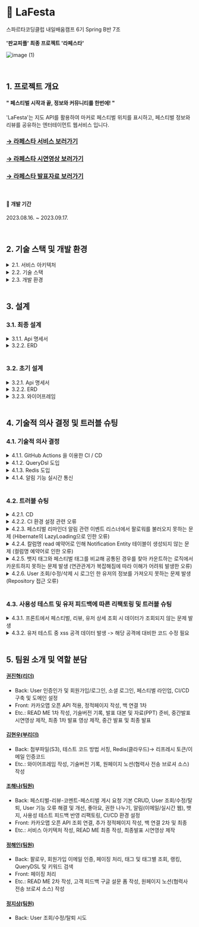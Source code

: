 # 🎉 LaFesta

스파르타코딩클럽 내일배움캠프 6기 Spring B반 7조 
<br>
<br>
**'판교피플' 최종 프로젝트 '라페스타'**

![image (1)](https://github.com/LaFesta7/LikeFesta/assets/131599243/d1e9c0a0-24d3-42c2-b79b-4c68fad5c2d5)

<br>

## 1. 프로젝트 개요

#### " 페스티벌 시작과 끝, 정보와 커뮤니티를 한번에! "
'LaFesta'는 지도 API를 활용하여 마커로 페스티벌 위치를 표시하고,
페스티벌 정보와 리뷰를 공유하는
엔터테이먼트 웹서비스 입니다.
<br>

### [→ 라페스타 서비스 보러가기](http://lafesta.site/)
### [→ 라페스타 시연영상 보러가기](https://www.youtube.com/watch?v=Yo1aidZtxkg)
### [→ 라페스타 발표자료 보러가기](https://www.canva.com/design/DAFuYWiRXCQ/237flMN085Tv00Urxvs_MA/view?utm_content=DAFuYWiRXCQ&utm_campaign=designshare&utm_medium=link&utm_source=viewer)

<br>

#### 🚩 개발 기간
2023.08.16. ~ 2023.09.17.

<br>

## 2. 기술 스택 및 개발 환경

<details>
    
<summary>2.1. 서비스 아키텍처</summary>

<br>

![라페스타 서비스 아키텍처 최종 목표 수정 230913 drawio144](https://github.com/LaFesta7/LikeFesta/assets/131599243/f53cf90a-d4ab-4fbf-9e8b-e9e551ab790b)

</details>

<details>
    
<summary>2.2. 기술 스택</summary>

<br>

- Back-end : <img src="https://img.shields.io/badge/java-007396?style=for-the-badge&logo=OpenJDK&logoColor=white"><img src="https://img.shields.io/badge/spring boot-6DB33F?style=for-the-badge&logo=springboot&logoColor=white"><img src="https://img.shields.io/badge/spring security-6DB33F?style=for-the-badge&logo=springsecurity&logoColor=white"><img src="https://img.shields.io/badge/spring data jpa-6DB33F?style=for-the-badge&logo=spring&logoColor=white"><img src="https://img.shields.io/badge/kakao login api (oauth2.0)-FFCD00?style=for-the-badge&logo=kakao&logoColor=white">
- Front-end : <img src="https://img.shields.io/badge/jquery-0769AD?style=for-the-badge&logo=jquery&logoColor=white"><img src="https://img.shields.io/badge/html5-E34F26?style=for-the-badge&logo=html5&logoColor=white"><img src="https://img.shields.io/badge/css3-1572B6?style=for-the-badge&logo=css3&logoColor=white"><img src="https://img.shields.io/badge/javascript-F7DF1E?style=for-the-badge&logo=javascript&logoColor=white"><img src="https://img.shields.io/badge/kakao map api-FFCD00?style=for-the-badge&logo=kakao&logoColor=white">
- Database : <img src="https://img.shields.io/badge/mysql-4479A1?style=for-the-badge&logo=mysql&logoColor=white"><img src="https://img.shields.io/badge/redis-DC382D?style=for-the-badge&logo=redis&logoColor=white">
- IDE : <img src="https://img.shields.io/badge/IntelliJ IDEA Ultimate-000000?style=for-the-badge&logo=IntelliJ IDEA&logoColor=white"><img src="https://img.shields.io/badge/gradle-02303A?style=for-the-badge&logo=gradle&logoColor=white">
- SCM : <img src="https://img.shields.io/badge/git-F05032?style=for-the-badge&logo=git&logoColor=white"><img src="https://img.shields.io/badge/github-181717?style=for-the-badge&logo=github&logoColor=white">
- TEST : <img src="https://img.shields.io/badge/swagger-85EA2D?style=for-the-badge&logo=swagger&logoColor=white"><img src="https://img.shields.io/badge/postman-FF6C37?style=for-the-badge&logo=postman&logoColor=white">
- CI/CD : <img src="https://img.shields.io/badge/github actions-2088FF?style=for-the-badge&logo=githubactions&logoColor=white"><img src="https://img.shields.io/badge/aws s3-569A31?style=for-the-badge&logo=amazons3&logoColor=white"><img src="https://img.shields.io/badge/aws ec2-FF9900?style=for-the-badge&logo=amazonec2&logoColor=white"><img src="https://img.shields.io/badge/aws codedeploy-232F3E?style=for-the-badge&logo=amazonaws&logoColor=white"><img src="https://img.shields.io/badge/aws rds-527FFF?style=for-the-badge&logo=amazonrds&logoColor=white">
- Communication : <img src="https://img.shields.io/badge/Slack-4A154B?style=for-the-badge&logo=Slack&logoColor=white"><img src="https://img.shields.io/badge/kakaotalk-FFCD00?style=for-the-badge&logo=kakaotalk&logoColor=white"><img src="https://img.shields.io/badge/gather-2560E0?style=for-the-badge&logo=&logoColor=white">
- Design : <img src="https://img.shields.io/badge/figma-F24E1E?style=for-the-badge&logo=figma&logoColor=white"><img src="https://img.shields.io/badge/canva-00C4CC?style=for-the-badge&logo=canva&logoColor=white">
- ETC : <img src="https://img.shields.io/badge/notion-000000?style=for-the-badge&logo=notion&logoColor=white">

</details>

<details>
    
<summary>2.3. 개발 환경</summary>

<br>

- JDK 17
- Spring Boot 3.1.2
- Spring dependency-management 1.1.2
- JUnit 5.9.3
- Gradle 8.2.1
- JJWT 0.11.5
- Swagger UI 4.15.5
- Spring Security 6.1.2

</details>

<br>

## 3. 설계

### 3.1. 최종 설계
<details>
<summary>3.1.1. Api 명세서</summary>
<br>
    
[→ 자세히 보러가기](https://documenter.getpostman.com/view/27924273/2s9YC7TBWf)

<br>

<img width="1018" alt="스크린샷 2023-09-18 01 유저" src="https://github.com/LaFesta7/LikeFesta/assets/131599243/9422a755-5643-4bc6-97a4-539b949f4018">
<img width="1004" alt="스크린샷 2023-09-18 01-1 소셜로그인" src="https://github.com/LaFesta7/LikeFesta/assets/131599243/669365ce-70e8-4ca6-9fb2-9f510c9a96b8">
<img width="1008" alt="스크린샷 2023-09-18 01-2 관리자기능" src="https://github.com/LaFesta7/LikeFesta/assets/131599243/0ba45d6f-2e17-45d5-ba13-666d2d0a69b0">
<img width="1016" alt="스크린샷 2023-09-18 03 페스티벌" src="https://github.com/LaFesta7/LikeFesta/assets/131599243/04a57c1d-a956-4bcc-8d9e-63ee59d84937">
<img width="1006" alt="스크린샷 2023-09-18 03-1 리뷰" src="https://github.com/LaFesta7/LikeFesta/assets/131599243/1c93d56b-4c86-444f-9c2a-517e342280b0">
<img width="1026" alt="스크린샷 2023-09-18 03-2 댓글" src="https://github.com/LaFesta7/LikeFesta/assets/131599243/20fc75c2-21e9-4ee4-91e2-bca79c029ac9">
<img width="1026" alt="스크린샷 2023-09-18 03-3 페스티벌게시요청" src="https://github.com/LaFesta7/LikeFesta/assets/131599243/b64854d9-e7ba-425a-bdcb-c6ee4aaa9e98">
<img width="998" alt="스크린샷 2023-09-18 04 팔로우" src="https://github.com/LaFesta7/LikeFesta/assets/131599243/24c34998-9176-481a-ac40-80b61b77e2b7">
<img width="1007" alt="스크린샷 2023-09-18 04-1 태그" src="https://github.com/LaFesta7/LikeFesta/assets/131599243/8efaf7d3-38e0-40ce-8362-22615e5106b5">
<img width="994" alt="스크린샷 2023-09-18 04-2 뱃지" src="https://github.com/LaFesta7/LikeFesta/assets/131599243/206760ea-74a3-4229-a6cc-a5506dc55512">
<img width="1003" alt="스크린샷 2023-09-18 05 알림" src="https://github.com/LaFesta7/LikeFesta/assets/131599243/f001927f-0042-4039-8c97-d23952954b73">
<img width="1004" alt="스크린샷 2023-09-18 06-1 뷰" src="https://github.com/LaFesta7/LikeFesta/assets/131599243/710f36cc-064f-4865-be4b-cf449a9ebda6">
<img width="1001" alt="스크린샷 2023-09-18 06-2 뷰" src="https://github.com/LaFesta7/LikeFesta/assets/131599243/e9b962b4-ddfc-4d5b-aa81-ee9aaa0a806a">

</details>

<details>
<summary>3.2.2. ERD</summary>
    
![image](https://github.com/LaFesta7/LikeFesta/assets/131599243/fc0d34c7-e695-4c5d-8c9f-5bc65de4e414)

</details>

<br>

### 3.2. 초기 설계

<details>
<summary>3.2.1. Api 명세서</summary>

![a-2](https://github.com/LaFesta7/LikeFesta/assets/131860214/4a4bb893-aa86-47d6-95e2-6a4f5fdc355f)
![b-2](https://github.com/LaFesta7/LikeFesta/assets/131860214/20ae5c2b-695a-49c4-a9c2-1890303630bd)
![c](https://github.com/LaFesta7/LikeFesta/assets/132440453/d9bba998-0911-49a0-8f6c-1132bd9eeb86)
![d-2](https://github.com/LaFesta7/LikeFesta/assets/131860214/9f9e516f-c55b-4c88-8f2c-3a45b7ef811b)
![e-2](https://github.com/LaFesta7/LikeFesta/assets/131860214/1022aeae-7b85-46c2-a0a1-a2126617546e)
![f-2](https://github.com/LaFesta7/LikeFesta/assets/131860214/eaa7a39e-2b6c-4ab2-8ed9-a81b64dfd575)
![g-2](https://github.com/LaFesta7/LikeFesta/assets/131860214/fffea5ce-2d0c-453a-a5e9-6a21675b1bfc)
![h-2](https://github.com/LaFesta7/LikeFesta/assets/131860214/9fd797a5-645c-4116-b17a-d82ca36bac3e)

</details>

<details>
<summary>3.2.2. ERD</summary>
    
![초기 erd](https://github.com/LaFesta7/LikeFesta/assets/131599243/493be811-7dbe-4065-961a-3038b8fbb1f0)

</details>

<details>
<summary>3.2.3. 와이어프레임</summary>

![Group_1](https://github.com/LaFesta7/LikeFesta/assets/131860214/5522cba4-d879-4fdf-b41b-084fe7736bc1)
![Group_2](https://github.com/LaFesta7/LikeFesta/assets/131860214/b62477f5-4580-4fd0-93ad-899f8433483a)
![Group_3](https://github.com/LaFesta7/LikeFesta/assets/131860214/995e1e0e-e7b5-4d65-88fd-85f6c6db1d67)
![Group_4](https://github.com/LaFesta7/LikeFesta/assets/131860214/bc96e3f7-1aef-4eff-8a6d-4156d845727a)
![Group_5](https://github.com/LaFesta7/LikeFesta/assets/131860214/8945476f-e51f-4d20-994f-50fc8196ff30)
![Group_6](https://github.com/LaFesta7/LikeFesta/assets/131860214/ad4efa1c-d73f-4c1c-b030-b7d25b2c1167)
![Group_7](https://github.com/LaFesta7/LikeFesta/assets/131860214/267c3c3e-5f09-4ce6-86f8-11bd96942acd)
![Group_8](https://github.com/LaFesta7/LikeFesta/assets/131860214/43790f05-3d53-49e1-b09a-070407149777)

</details>

<br>

## 4. 기술적 의사 결정 및 트러블 슈팅

### 4.1. 기술적 의사 결정

<details>
    
<summary>4.1.1. GitHub Actions 을 이용한 CI / CD</summary>

* **도입 사유:** 협업을 진행함에 있어서, 테스트 및 배포를 수동으로 진행할 경우 수동으로 진행하는 일이므로 오류가 생길 수 있고, 개발 외에 일에 소모되는 시간이 상당히 발생하게 됩니다.

    <details>
        
    <summary>대안 탐색: GitHub Actions / Jenkins</summary>
    
    * **장-단점**
        - GitHub Actions
            - 장점 → GitHub와 연동이 원활하고, 무료로 제공한다.
            - 단점 → 비교적 신기술로 자료가 부족하고, 커스터마이징의 폭이 좁다.
        - Jenkins
            - 장점 → 커스터마이징의 폭이 넓고, 자료 찾기가 용이하다.
            - 단점 → 설정이 쉽지 않고, 보안 및 안정성 이슈가 발생할 수 있다.
    
    * **설치, 이용 방법**
        - GitHub Actions은 GitHub 저장소 내 워크플로우 파일 작성으로 설정이 가능합니다.
        - Jenkins는 별도의 서버와 플러그인의 설치가 필요합니다.
    
    * **지속, 통합 배포**
        - GitHub Actions과 Jenkins가 모두 지원합니다.
    
    * **사용언어**
        - GitHub Actions은 yaml을 사용하며
        - Jenkins는 java를 사용합니다.
     
    * **비용측면**
        - GitHub Actions은 무료 티어 범위를 가지며
        - Jenkins는 서버 유지 비용을 가지고 있습니다.
    
    </details>

* **최종 의사 결정:** 간단한 파일작성으로 설치 및 이용이 가능하고 비용적 측면에서 무료로 이용가능 할 수 있는 **GitHub Actions을 통해 CI/CD를 진행하기로 하였습니다.**

</details>

<details>
    
<summary>4.1.2. QueryDsl 도입</summary>

* 이전 코드는 JPA를 사용하여 복잡한 쿼리 작성에는 약점이 있었습니다. 보다 간략하고 정확한 코드를 위해 **QueryDsl을 도입**하였습니다.

-  **간략한 코드 작성**
    - 이전 코드에서는 JPA에서 조인을 하기 어려워 Service단계에서 한 번 더 Repository를 호출
    - QueryDsl을 도입한 이후 Repository를 한 번만 호출해도 조인된 데이터를 가져올 수 있게  됨
        - 보다 간략한 코드를 작성할 수 있게 됨
        - 향후 코드 수정이나 유지보수가 더 편리해질 것으로 예상됨
- **복잡한 Query문 작성 용이**
    - 이전에는 복잡한 Query문을 작성하기 위해 @Query를 사용
        - 문자열로 이루어져 있어 수정이 어려웠고, 오류가 있어도 찾기 힘들다는 단점이 있었음
    - QueryDsl은 Java로 작성하기 때문에 오류가 있다면 IDE가 알려줄 수 있음
        - 보다 편리하고 정확한 Query문 작성이 가능

</details>

<details>

<summary>4.1.3. Redis 도입</summary>

**Refresh Token을 통한 인증인가 구현**

1. Refresh Token을 구현하며 이를 통한 AccessToken 재발급 과정을 인메모리 DB를 통해 수행하고자 함.
2. 키값을 통해 바로 토큰정보를 get할 수 있어 O(1)로 가져올 수 있다.
3. 만료기간이 짧은 데이터, 각 1시간과 2주의 시간이 지나면 자동 삭제 가능

**회원가입 인증번호 임시 저장 DB**
 
1. DB가 유실되도 상대적으로 리스크가 적다.
2. 3분, 30분의 짧은 만료기간을 가졌기에 이를 Time to Live를 설정하여 이후 추가 삭제 쿼리를 날리지 않아도 된다.
3. 해당 가입정보 중 하나를 키값으로 설정해 인증번호를 get하는 속도를 O(1)로 가져갈 수 있다.

</details>

<details>

<summary>4.1.4. 알림 기능 실시간 통신</summary>

- 알림 기능에서 이전 코드는 사용자가 새로고침을 진행해야만 알림을 확인할 수 있습니다.
**사용자의 편의성을 높이기 위하여 알림 기능에 실시간 통신을 접목**하고자 합니다.

    <details>
    
    <summary>실시간 통신 방법</summary>
    
    - **Polling**
        - 주기적으로 서버에 요청을 보내 데이터 업데이트를 확인하는 방법
        - 서버의 부하를 낮추는 데 유용하지만, 실시간성은 상대적으로 낮을 수 있음
        - 따라서 데이터 업데이트가 빈번하지 않고 지연이 허용되는 경우에 적합
    - **Long-Polling**
        - 롱 폴링은 폴링의 확장 버전으로, 서버가 새 데이터를 가용할 때까지 응답을 보류
        - 롱 폴링은 실시간성을 향상시킬 수 있지만, 여전히 클라이언트와 서버 간에 더 많은 리소스를 사용
    - **SSE (Server-Sent Event)**
        - SSE는 클라이언트에서 서버로부터 데이터를 비동기적으로 수신하는 방법 중 하나
        - 특히 서버에서 클라이언트로 실시간 이벤트를 푸시할 때 유용
        - SSE는 단방향 통신이므로 클라이언트에서 서버로 데이터를 보내는 데는 Web Socket보다 제한적
    - **Web Socket**
        - Web Socket은 양방향 실시간 통신을 지원하는 풍부한 기능을 제공합
        - 클라이언트와 서버 간에 연결을 유지하고 언제든지 데이터를 교환할 수 있음
        - 따라서 실시간 채팅 애플리케이션 및 실시간 게임과 같이 양방향 통신이 필요한 시나리오에 적합합니다.
    
    </details>

- **결론**
    - 더 많은 실시간성과 양방향 통신이 필요한 경우 Web Socket을 고려할 수 있으나
    - 우리 프로젝트에서 알림 기능은 비교적 실시간성과 양방향성이 중요하지 않고 사용자의 편의성을 높이기 위한 실시간 통신이 필요한 것
    - 간단한 정보 업데이트 및 푸시 알림에는 SSE나 롱 폴링도 충분
    - 서버 최적화 측면에서 볼 때 SSE가 Long-Polling보다 더 효율적. 서버에서 클라이언트로 데이터를 푸시하는 방식이기 때문에, 연결 수가 많더라도 각 연결에 대한 부하가 낮고, 클라이언트와의 연결을 관리하는 데에도 부담이 적다.
    - **⇒ 프로젝트 적합성과 서버 최적화 측면을 고려하여 SSE 방법을 채택**
- **참고 블로그**
    - https://taemham.github.io/posts/Implementing_Notification/
    - https://tecoble.techcourse.co.kr/post/2022-10-11-server-sent-events/
    - [https://velog.io/@max9106/Spring-SSE-Server-Sent-Events를-이용한-실시간-알림](https://velog.io/@max9106/Spring-SSE-Server-Sent-Events%EB%A5%BC-%EC%9D%B4%EC%9A%A9%ED%95%9C-%EC%8B%A4%EC%8B%9C%EA%B0%84-%EC%95%8C%EB%A6%BC)

</details>

<br>

### 4.2. 트러블 슈팅

<details>

<summary>4.2.1. CD</summary>

1. 문제 발생
github actions 과정에서 node.js 12를 사용하여 오류 발생

    1-1 . 해결 방법

    ```jsx
    name: Set up Node.js
    uses: actions/setup-node@v2
    with:
    node-version: '16'
    ```

    위와 같은 코드를 cd 파일에 추가하여 기본적으로 node.js를 16으로 실행되도록 수정

2. 문제 발생
인스턴스 상태 검사 → 인스턴스 연결성 검사 통과하지 못하는 오류 발생

    2-1. 해결방법
   
        EC2에서 인스턴스의 모니터링을 해본 결과 CPU 사용률이 과도하게 높은 것을 발견
        서버를 재부팅했지만 마찬가지 상태여서 서버 중지 후 시작하는 방법으로 오류를
        해결

 4. 문제 발생
     jar 파일을 인식하지 못하는 문제 발생

    3-1. 해결방법
    
         s3로 파일이 이동되는지 확인, s3 속 파일을 다운로드 하여 파일구성을 확인
         start.jar 파일 속 cp `$PROJECT_ROOT`로 지정한 jar 파일의 위치를 정위치인
         `/build/libs/LaFesta-0.0.1-SNAPSHOT.jar $JAR_FILE`로 수정하고 재실행

</details>

<details>

<summary>4.2.2. CI 환경 설정 관련 오류</summary>

<br>

<details>

<summary>MySQl 설치 부분</summary>

- 발생한 예외(Githib Actions - build)
    
    ```
    [build](https://github.com/LaFesta7/LikeFesta/actions/runs/5951078786/job/16140180506#step:6:1)
    Unexpected input(s) 'host port', 'container port', 'character set server', 'collation server', valid inputs are ['entryPoint', 'args', 'mysql version', 'mysql database', 'mysql user', 'mysql password']
    
    ```
    
- 예외가 발생한 코드
    
    ```
    dev-ci.yml
    
    - name: MySQL 설치
            uses: samin/mysql-action@v1
            with:
              host port: 3306 # Optional, default value is 3306. The port of host
              container port: 3307 # Optional, default value is 3306. The port of container
              character set server: 'utf8' # Optional, default value is 'utf8mb4'. The '--character-set-server' option for mysqld
              collation server: 'utf8_general_ci' # Optional, default value is 'utf8mb4_general_ci'. The '--collation-server' option for mysqld
              mysql version: '8.0' # Optional, default value is "latest". The version of the MySQL
              mysql database: test # Optional, default value is "test". The specified database which will be create
              mysql user: developer # Required if "mysql root password" is empty, default is empty. The superuser for the specified database. Of course you can use secrets, too
              mysql password: ${{ secrets.DB_PASSWORD }}
    
    ```
    
- 원인 분석
    
    > GitHub Actions의 빌드 설정 파일에서 MySQL 관련 설정 부분에서 발생하는 문제. 현재 yml 파일에 MySQL 관련 설정이 포함되어 있지만, GitHub Actions에서 사용하는 actions/checkout@v3 액션은 기본적으로 컨테이너 환경 내에서 코드를 실행하므로, MySQL과 같은 데이터베이스 서버를 직접 설치하고 구성하는 것은 불필요 -> 외부 MYSQL 서비스 사용하는 방법으로 수정

- 수정한 코드
    
    ```java
    dev-ci.yml
    
    (위의 오류 코드 삭제 후 steps 위에 추가)
    
    services:
          mysql:
            image: mysql:latest
            env:
              MYSQL_ROOT_PASSWORD: root
              MYSQL_DATABASE: test_db
            ports:
              - 3306:3306
            options: --health-cmd="mysqladmin ping"
    ```
    
- [refactor] MYSQL 서비스가 테스트 환경에서만 외부에서 임시로 사용하는 서비스긴 하지만 정보가 숨겨져 있는것이 더 안전하다고 판단되어 해당 부분 환경변수로 수정
    
    ```java
    env:
          DB_URL: jdbc:mysql://localhost:3306/test_db
          DB_USER: root
          DB_PASSWORD: root
          DB_URL: ${{ secrets.DB_URL }}
          DB_USER: ${{ secrets.DB_USER }}
          DB_PASSWORD: ${{ secrets.DB_PASSWORD }}
          JWT_SECRET_KEY: ${{ secrets.JWT_SECRET_KEY }}
          KAKAO_REST_API: ${{ secrets.KAKAO_REST_API }}
          MAIL_USERNAME: ${{ secrets.MAIL_USERNAME }}
          MAIL_PASSWORD: ${{ secrets.MAIL_PASSWORD }}
          MAIL_HOST: ${{ secrets.MAIL_HOST }}
          MAIL_PORT: ${{ secrets.MAIL_PORT }}
        services:
          mysql:
            image: mysql:latest
            env:
              MYSQL_ROOT_PASSWORD: root
              MYSQL_DATABASE: test_db
              MYSQL_ROOT_PASSWORD: ${{ secrets.DB_PASSWORD }}
              MYSQL_DATABASE: ${{ secrets.DB_DATABASE }}
            ports:
              - 3306:3306
            options: --health-cmd="mysqladmin ping"
    ```

</details>

<details>

<summary>Gradle with Build</summary>

- 발생한 예외(Githib Actions - build)
    
    ```
    java.lang.IllegalStateException: Failed to load ApplicationContext for [WebMergedContextConfiguration@290807e5 testClass = com.sparta.lafesta.LaFestaApplicationTests, locations = [], classes = [com.sparta.lafesta.LaFestaApplication], contextInitializerClasses = [], activeProfiles = [], propertySourceLocations = [], propertySourceProperties = ["org.springframework.boot.test.context.SpringBootTestContextBootstrapper=true"], contextCustomizers = [org.springframework.boot.test.autoconfigure.actuate.observability.ObservabilityContextCustomizerFactory$DisableObservabilityContextCustomizer@1f, org.springframework.boot.test.autoconfigure.properties.PropertyMappingContextCustomizer@0, org.springframework.boot.test.autoconfigure.web.servlet.WebDriverContextCustomizerFactory$Customizer@5143c662, org.springframework.boot.test.context.filter.ExcludeFilterContextCustomizer@5b1ebf56, org.springframework.boot.test.json.DuplicateJsonObjectContextCustomizerFactory$DuplicateJsonObjectContextCustomizer@4f25b795, org.springframework.boot.test.mock.mockito.MockitoContextCustomizer@0, org.springframework.boot.test.web.client.TestRestTemplateContextCustomizer@4fad9bb2, org.springframework.boot.test.context.SpringBootTestAnnotation@c361b062], resourceBasePath = "src/main/webapp", contextLoader = org.springframework.boot.test.context.SpringBootContextLoader, parent = null]
    
    ```
    
- 예외가 발생한 코드
    
    ```
    dev-ci.yml
    
    ```
    
- 원인 분석
    
    > 다른 CI yml 파일들을 비교하다 보니 Gradle을 Build 하는 부분이 없어 문제가 생긴 것을 알게 됨
    
- 수정한 코드
    
    ```java
    dev-ci.yml
    
    (해당 코드 추가)
    
    - name: Build with Gradle
            uses: gradle/gradle-build-action@bd5760595778326ba7f1441bcf7e88b49de61a25 # v2.6.0
            with:
              arguments: build
    ```
    
- [refactor] 이전에 추가한 build with Gradle 단이 아래 있던 어플리케이션 실행 테스트 단으로 대체가 가능하다는 것을 알게되어 이전에 추가했던 필요하지 않은 build with Gradle은 삭제 진행함 → 위의 문제가 CI에 영향을 끼친 것은 아니라는 것을 알게됨

</details>

<details>

<summary>환경변수 설정 관련 오류</summary>

- 발생한 예외(Githib Actions - build)
    
    ```
    java.lang.IllegalStateException: Failed to load ApplicationContext for [WebMergedContextConfiguration@290807e5 testClass = com.sparta.lafesta.LaFestaApplicationTests, locations = [], classes = [com.sparta.lafesta.LaFestaApplication], contextInitializerClasses = [], activeProfiles = [], propertySourceLocations = [], propertySourceProperties = ["org.springframework.boot.test.context.SpringBootTestContextBootstrapper=true"], contextCustomizers = [org.springframework.boot.test.autoconfigure.actuate.observability.ObservabilityContextCustomizerFactory$DisableObservabilityContextCustomizer@1f, org.springframework.boot.test.autoconfigure.properties.PropertyMappingContextCustomizer@0, org.springframework.boot.test.autoconfigure.web.servlet.WebDriverContextCustomizerFactory$Customizer@5143c662, org.springframework.boot.test.context.filter.ExcludeFilterContextCustomizer@5b1ebf56, org.springframework.boot.test.json.DuplicateJsonObjectContextCustomizerFactory$DuplicateJsonObjectContextCustomizer@4f25b795, org.springframework.boot.test.mock.mockito.MockitoContextCustomizer@0, org.springframework.boot.test.web.client.TestRestTemplateContextCustomizer@4fad9bb2, org.springframework.boot.test.context.SpringBootTestAnnotation@c361b062], resourceBasePath = "src/main/webapp", contextLoader = org.springframework.boot.test.context.SpringBootContextLoader, parent = null]
    
    ```
    
- 예외가 발생한 코드
    
    ```
    dev-ci.yml
    
    - name: yml 파일 생성
            run: |
              cd ./src/main/resources
              rm -rf ./application.properties
              touch ./application.yml
              echo "${{ secrets.APPLICATION_YML }}" > ./application.yml
              touch ./application-aws.yml
              echo "${{ secrets.APPLICATION_AWS_YML }}" > ./application-aws.yml
              touch ./application-key.yml
              echo "${{ secrets.APPLICATION_KEY_YML }}" > ./application-key.yml
            shell: bash
    
    ```
    
- 원인 분석
    
    > Github Actions secrets and variables 에서 환경변수를 설정하는 파일을 만들어 환경변수를 설정해야하지만 해당 부분을 잘 만들지 못해 오류가 발생
    
- 수정한 코드
    
    ```java
    dev-ci.yml
    
    (위의 코드 삭제 후 services 위에)
    
    env:
          DB_URL: jdbc:mysql://localhost:3306/test_db
          DB_USER: root
          DB_PASSWORD: root
          JWT_SECRET_KEY: ${{ secrets.JWT_SECRET_KEY }}
          KAKAO_REST_API: ${{ secrets.KAKAO_REST_API }}
    ```

</details>

<details>

<summary>환경변수 설정 → application.properties 방식으로 변경</summary>

* 기존 application.properties를 레포지토리에 직접 넣고 해당 환경변수를 secrets에 담아 CI/CD 환경을 설정하는 방식은 보안상 좋지 않다고 판단하여 해당 파일 삭제 및 .gitignore 추가 후 application.properties 전체를 sercrets에 담아 CI/CD 환경을 설정하는 방식으로 통일

- 기존 코드
    
    ```
    dev-ci.yml
    
    env:
      DB_URL: ${{ secrets.DB_URL }}
      DB_USER: ${{ secrets.DB_USER }}
      DB_PASSWORD: ${{ secrets.DB_PASSWORD }}
      JWT_SECRET_KEY: ${{ secrets.JWT_SECRET_KEY }}
      KAKAO_REST_API: ${{ secrets.KAKAO_REST_API }}
      MAIL_USERNAME: ${{ secrets.MAIL_USERNAME }}
      MAIL_PASSWORD: ${{ secrets.MAIL_PASSWORD }}
      MAIL_HOST: ${{ secrets.MAIL_HOST }}
      MAIL_PORT: ${{ secrets.MAIL_PORT }}

    steps:
        - name: properties 파일 생성
        run: |
          cd ./src/main/resources
          touch ./application-s3.properties
          echo "${{secrets.APPLICATION_S3_PROPERTIES}}" > ./application-s3.properties
          touch ./application-redis.properties
          echo "${{secrets.APPLICATION_REDIS_PROPERTIES}}" > ./application-redis.properties
    
- 수정한 코드
    
    ```
    (application.properties 파일 삭제)
    
    dev-ci.yml
    
      (삭제)

    steps:
        - name: properties 파일 생성
        run: |
          cd ./src/main/resources
          # 추가--------
          touch ./application.properties
          echo "${{secrets.APPLICATION_PROPERTIES}}" > ./application.properties
          # --------
          touch ./application-s3.properties
          echo "${{secrets.APPLICATION_S3_PROPERTIES}}" > ./application-s3.properties
          touch ./application-redis.properties
          echo "${{secrets.APPLICATION_REDIS_PROPERTIES}}" > ./application-redis.properties
    ```

</details>

</details>

<details>

<summary>4.2.3. 페스티벌 리마인더 알림 관련 이벤트 리스너에서 팔로워를 불러오지 못하는 문제 (Hibernate의 LazyLoading으로 인한 오류)</summary>

- 발생한 예외

```
// 런타임 Exception
org.hibernate.LazyInitializationException: failed to lazily initialize a collection of role: com.sparta.lafesta.user.entity.User.followers: could not initialize proxy - no Session
```

- 예외가 발생한 코드

```java
// FestivalCreatedEvent
    public FestivalCreatedEvent(Object source, Festival festival) {
        super(source);
        this.festival = festival;
    }
}

// FestivalCreatedEventPublisher
    @Async
    @Transactional(propagation = Propagation.REQUIRES_NEW)
    public void publishFestivalCreatedEvent(Festival festival) {
        log.info("이벤트 생성");
        FestivalCreatedEvent event = new FestivalCreatedEvent(this, festival);
        eventPublisher.publishEvent(event);
    }

// FestivalCreatedEventListener
    @Override
    @TransactionalEventListener
    public void onApplicationEvent(FestivalCreatedEvent event) {
        Festival festival = event.getFestival();
        User editor = festival.getUser();
        List<UserFollow> userFollows = editor.getFollowers();
        (생략)
```

- 원인 분석

> Hibernate의 Lazy Loading 기능을 사용할 때 발생하는 문제. 이 오류는 엔티티의 연관 관계를 지연로딩(Lazy Loading)으로 설정했을 때, 실제 데이터를 조회하지 않은 상태에서 연관된 컬렉션을 접근하려고 할 때 발생. -> festival에서 user를 갖고와 user에서 follower들을 가져오려고 하니 발생한 문제였음 -> 레포지토리에서 직접 가져오니 문제 해결

- 수정한 코드

```java
// FestivalCreatedEvent
    public FestivalCreatedEvent(Object source, Festival festival, List<User> followers) {
        super(source);
        this.festival = festival;
        this.followers = followers;
    }
}

// FestivalCreatedEventPublisher
    @Async
    @Transactional(propagation = Propagation.REQUIRES_NEW)
    public void publishFestivalCreatedEvent(Festival festival) {
        User editor = festival.getUser();
        List<User> followers = followService.findFollowers(editor);
        FestivalCreatedEvent event = new FestivalCreatedEvent(this, festival, followers);
        eventPublisher.publishEvent(event);
        log.info("페스티벌 작성 이벤트 생성");
    }

// FollowService 메소드 추가
    public List<User> findFollowers(User followedUser) {
        List<UserFollow> followUsers = userFollowRepository.findAllByFollowedUser(followedUser);
        List<User> followers = new ArrayList<>();
        for (UserFollow follower : followUsers) {
            User followerUser = userRepository.findByFollowers(follower).orElse(null);
            followers.add(followerUser);
        }
        return followers;
    }

// FestivalCreatedListener
    @Override
    @TransactionalEventListener
    public void onApplicationEvent(FestivalCreatedEvent event) {
        Festival festival = event.getFestival();
        (생략)
        List<User> followers = event.getFollowers();
        (생략)
    }
```

</details>

<details>

<summary>4.2.4. 칼럼명 read 예약어로 인해 Notification Entity 테이블이 생성되지 않는 문제 (컬럼명 예약어로 인한 오류)</summary>

- 발생한 예외

```
// 런타임 Exception
org.hibernate.tool.schema.spi.CommandAcceptanceException: Error executing DDL "
    create table notifications (
        id bigint not null auto_increment,
        created_at datetime(6) not null,
        editor varchar(255) not null,
        expiration_time datetime(6) not null,
        read bit not null,
        title varchar(255) not null,
        user_id bigint not null,
        primary key (id)
    ) engine=InnoDB" via JDBC [You have an error in your SQL syntax; check the manual that corresponds to your MySQL server version for the right syntax to use near 'read bit not null,
        title varchar(255) not null,
        user_id bigint' at line 6]
```

- 예외가 발생한 코드

```java
// Notification (Entity)
    @Column(name = "read", nullable = false)
    private Boolean read;
```

- 원인 분석

> read는 MySQL에서 예약어로 사용되는 키워드 중 하나이므로 컬럼 이름으로 사용하기에는 적합하지 않다. MySQL에서 키워드를 컬럼 이름으로 사용하려면 백틱(`)으로 묶어주어야 한다. -> 백틱으로 묶어주어 해결 -> 컬럼 이름으로 사용이 적합하지 않다하여 '변수명 짓기' 사이트 참고하여 컬럼명 재작성
> 
- 수정한 코드

```java
// Notification (Entity)
@Column(name = "`read`", nullable = false)
private Boolean read;
```

- 재수정한 코드

```java
// Notification (Entity)
@Column(name = "rd", nullable = false)
private Boolean rd;
```

</details>

<details>

<summary>4.2.5. 뱃지 태그와 페스티벌 태그를 비교해 공통된 경우를 찾아 카운트하는 로직에서 카운트하지 못하는 문제 발생 (연관관게가 복잡해짐에 따라 이해가 어려워 발생한 오류)</summary>

- 발생한 예외
    - 매칭 카운터가 4가 되야하는 상황에서 0인 상태로 디버깅 됨

!https://user-images.githubusercontent.com/131599243/264527353-70b43d86-0835-4f45-a54a-4184391a8a43.png

- 예외가 발생한 코드

```java
// BadgeServiceImpl

// 태그와 연관지어 장르별 빈도 수에 따른 뱃지 추가
    @Transactional
    public void checkBadgeTagFrequency(User user, Badge badge, List<Review> reviews, LocalDateTime startDay, LocalDateTime endDay) {
        List<Festival> festivals = festivalRepository.findAllByOpenDateBetween(startDay, endDay);
        List<Tag> tags = badge.getBadgeTags().stream().map(BadgeTag::getTag).toList();

        long matchingFestivalCount = festivals.stream()
                .filter(festival -> reviews.stream()
                        .allMatch(review -> review.getFestival().equals(festival)
                                && festival.getTags().containsAll(tags)))
                .count();

        if (matchingFestivalCount >= badge.getConditionStandard()) {
            createUserBadge(user, badge);
        }
    }
```

- 원인 분석

> 뱃지태그에서 태그를 불러올 때 생기는 문제라고 생각해 뱃지 태그 엔티티에서 태그 fethType을 EAGER로 변경-> 태그 객체의 주소는 잘 비교하므로 해당 문제는 아니였음festival.getTags()를 변수명때문에 List를 가져온다고 착각해서 문제가 발생 -> List를 가져오는데 비교 대상인 tags는 List이므로 당연히 비교가 불가 -> 수정 후 여전히 카운트 안되는 상태stream 구문이 잘못된 건가 싶어 stream을 for/if 문 등으로 풀어서 작성해봄풀어보니 containsAll() 메소드를 잘못 불러왔다는 것을 깨닫게 됨완성) 페스티벌 태그와 뱃지 태그를 비교할 때 페스티벌 태그 요소 중 뱃지 태그의 요소가 하나라도 있으면 카운트 해야되는 상황이므로 festivalTags.stream().anyMatch(badgeTags::contains) 로 조건을 수정하니 해결 완료
> 
- 수정한 코드

```java
// BadgeServiceImpl

// 태그와 연관지어 장르별 빈도 수에 따른 뱃지 추가
    @Transactional
    public void checkBadgeTagFrequency(User user, Badge badge, List<Review> reviews, LocalDateTime startDay, LocalDateTime endDay) {
        List<Festival> festivals = festivalRepository.findAllByOpenDateBetween(startDay, endDay);
        List<Tag> badgeTags = badge.getBadgeTags().stream().map(BadgeTag::getTag).toList();

        int matchingFestivalCount = 0;
        for (Festival festival : festivals) {
            List<Tag> festivalTags = festival.getTags().stream().map(FestivalTag::getTag).toList();
            for (Review review : reviews) {
                if (review.getFestival().equals(festival)) {
                    if (festivalTags.stream().anyMatch(badgeTags::contains)) {
                        matchingFestivalCount++;
                    }
                }
            }
        }

        if (matchingFestivalCount >= badge.getConditionStandard()) {
            createUserBadge(user, badge);
        }
    }
```

</details>

<details>

<summary>4.2.6. User 조회/수정/삭제 시 로그인 한 유저의 정보를 가져오지 못하는 문제 발생 (Repository 접근 오류)</summary>

- 발생한 오류

```
// 포스트맨
작성한 대로 Response되지 않고 HTML 파일을 가져오는 문제 발생
```

- 예외가 발생한 코드

```java
// UserService
    @Transactional(readOnly = true)
    public UserInfoResponseDto selectUserInfo(User user) {
        return new UserInfoResponseDto(user);
    }
```

- 원인 분석

> Service에 받아온 User는 UserDetailsImpl에서 받아온 User 정보로 UserRepository에 접근되지 않은 정보이다. 따라서 user의 DB에 존재하는 정보를 조회하거나 수정,삭제할 수 없다! -> UserDetailsImpl에서 받아온 User의 Id로 UserRepository에서 User 정보를 DB에서 받아와 조회/수정하면 해결 완료!
> 

- 수정한 코드

```java
// UserService
    @Transactional(readOnly = true)
    public UserInfoResponseDto selectUserInfo(User user) {
        User selectUser = findUser(user.getId());
        return new UserInfoResponseDto(selectUser);
    }
```

</details>

<br>

### 4.3. 사용성 테스트 및 유저 피드백에 따른 리팩토링 및 트러블 슈팅
<details>

<summary>4.3.1. 프론트에서 페스티벌, 리뷰, 유저 상세 조회 시 데이터가 조회되지 않는 문제 발생</summary>

* 발생한 예외
<img width="1278" alt="스크린샷 2023-09-17 194308" src="https://github.com/LaFesta7/LikeFesta/assets/131599243/53c2e77e-decb-4625-a2f8-0dbc6bb1b196">
<img width="1275" alt="스크린샷 2023-09-17 194546" src="https://github.com/LaFesta7/LikeFesta/assets/131599243/1fd812a0-5397-46b4-abcf-2f3670e0e256">
<img width="1272" alt="스크린샷 2023-09-17 194641" src="https://github.com/LaFesta7/LikeFesta/assets/131599243/7976bd48-45f7-4ff3-87fe-d8939b84c9a0">


* 예외가 발생한 코드 (페스티벌을 예시로 가져옴)

```java
// FestivalResponseDto.java
private List<FileOnS3Dto> files;

this.files = festival.getFestivalFileOnS3s().stream().
                map(FileOnS3Dto::new).toList();

// festival.js
<img src="${data.files[0].uploadFileUrl}" alt="축제 이미지" class="festival-image">
```

* 원인 분석

> 이미지가 업로드 되지 않고 데이터가 들어갈 경우, 해당 데이터에 대한 값이 없어 js에서 해당 값을 불러오지 못하고 오류 발생 -> 전체 데이터가 조회 되지 않는 문제 발생 -> 이미지 데이터가 존재하지 않을 경우에 프론트에서 대체 이미지 설정하여 해결

* 수정한 코드

```javascript
// festival.js
<img src="${data.files[0] ? data.files[0].uploadFileUrl : '/images/background/img-21.jpg'}" alt="축제 이미지" class="festival-image">
```

* 추가 수정 사항

> 프론트 상 로직은 최대한 간결하게 하기 위하여 대체 이미지 설정을 프론트에서 하지 않고 백에서 대체 이미지를 설정 후 프론트에 넘겨주도록 코드 재수정

* 재수정한 코드

```java
// FestivalResponseDto.java
private List<FileOnS3Dto> files;
private String fileUrl;

this.files = festival.getFestivalFileOnS3s().stream().
                map(FileOnS3Dto::new).toList();
this.fileUrl = files.size() > 0 ? files.get(0).getUploadFileUrl() : "https://img1.daumcdn.net/thumb/R1280x0/?scode=mtistory2&fname=https%3A%2F%2Fblog.kakaocdn.net%2Fdn%2FxGuK9%2FbtsufX7IOe1%2FdJbJpCZ5UM6CYK5vGkS8Tk%2Fimg.png";

// festival.js
<img src="${data.fileUrl}" alt="축제 이미지" class="festival-image">
```

* 해결 후 화면(데이터가 조회되며 대체 이미지가 보여짐)
<img width="1263" alt="스크린샷 2023-09-17 202540" src="https://github.com/LaFesta7/LikeFesta/assets/131599243/04a8f731-9b5b-4b8b-baf1-d963a7bfd267">
<img width="1276" alt="스크린샷 2023-09-17 202556" src="https://github.com/LaFesta7/LikeFesta/assets/131599243/4d4b1bac-ca82-4dae-9f9d-a95d11d4ffed">
<img width="1279" alt="스크린샷 2023-09-17 200842" src="https://github.com/LaFesta7/LikeFesta/assets/131599243/920b1d0c-02cd-4e09-9330-305555fa6b10">

</details>

<details>

<summary>4.3.2. 유저 테스트 중 xss 공격 데이터 발생 -> 해당 공격에 대비한 코드 수정 필요</summary>

* 발생한 예외(alert가 뜨며 내용이 보이지 않음)
<img width="812" alt="스크린샷 2023-09-17 202902" src="https://github.com/LaFesta7/LikeFesta/assets/131599243/eddcccce-333f-4dc6-bbe3-a93a65ed8bb9">
<img width="1275" alt="스크린샷 2023-09-17 202657" src="https://github.com/LaFesta7/LikeFesta/assets/131599243/1d18d817-92ef-4fb9-9dfa-1ce9d01fd762">
<img width="1279" alt="스크린샷 2023-09-17 202732" src="https://github.com/LaFesta7/LikeFesta/assets/131599243/235cf31b-ad15-4322-a1e9-aaf0580d18b5">

* 예외가 발생한 코드
```java
// ReviewResponseDto.java
    private String content;
    
        this.content = review.getContent();
```

* 원인 분석

> xss(크로스사이트 스크립트) 공격으로 인한 문제였다. 해당 문제에 대해 공부 후 String Response를 안전한 코드로 변환하여 return할 수 있도록 공격이 예상되는 ResponseDto에 StringFormatter를 모두 추가함

> xss? 웹 페이지에 악의적인 스크립트를 포함시켜 사용자 측에서 실행되게 유도할 수 있다. 예를 들어, 검증되지 않은 외부 입력이 동적 웹페이지 생성에 사용될 경우, 전송된 동적 웹페이지를 열람하는 접속자의 권한으로 부적절한 스크립트가 수행되어 정보유출 등의 공격을 유발할 수 있다.

> xss에 대한 보안대책? 외부 입력값 또는 출력값에 스크립트가 삽입되지 못하도록 문자열 치환 함수를 사용하여 & < > " ' /( ) 등을 &amp; &lt; &gt; &quot; &#x27; &#x2F; &#x28; &#x29;로 치환하거나, JSTL 또는 잘 알려진 크로스 사이트 스크립트 방지 라이브러리를 활용한다. HTML 태그를 허용하는 게시판에서는 허용되는 HTML 태그들을 화이트리스트로 만들어 해당 태그만 지원하도록 한다.

> 참고 링크: https://www.kisa.or.kr/2060204/form?postSeq=5&lang_type=KO&page=1#fnPostAttachDownload

* 수정한 코드

```java
// StringFormatter.java 추가
public class StringFormatter {
    public static String format(String requestString) {
        requestString = requestString.replaceAll("&", "&amp;");
        requestString = requestString.replaceAll("<", "&lt;");
        requestString = requestString.replaceAll(">", "&gt;");
        requestString = requestString.replaceAll("￦", "&quot;");
        requestString = requestString.replaceAll("'", "&#x27;");
        requestString = requestString.replaceAll("/", "&#x2F;");
        requestString = requestString.replaceAll("\\(", "&#x28;");
        requestString = requestString.replaceAll("\\)", "&#x29;");
        return requestString;
    }
}

// ReviewResponseDto.java (리뷰뿐만 아니라 공격이 예상되는 String값에 모두 StringFormatter 도입)
    private String title;
    private String content;

        this.title = StringFormatter.format(review.getTitle());
        this.content = StringFormatter.format(review.getContent());
```

* 해결 후 화면
<img width="1259" alt="스크린샷 2023-09-17 212807" src="https://github.com/LaFesta7/LikeFesta/assets/131599243/9a23ebbb-a269-423d-ba47-3a9459cf2c1d">
<img width="1269" alt="스크린샷 2023-09-17 212819" src="https://github.com/LaFesta7/LikeFesta/assets/131599243/ee939d6c-04bd-49a6-8070-b7b9383b877b">
<img width="1280" alt="스크린샷 2023-09-17 212903" src="https://github.com/LaFesta7/LikeFesta/assets/131599243/246cc300-1a76-4869-98ae-86269cca465d">
<img width="1280" alt="스크린샷 2023-09-17 213157" src="https://github.com/LaFesta7/LikeFesta/assets/131599243/8951656d-a7a9-4ec5-b0f0-688ecb7464f4">
<img width="1280" alt="스크린샷 2023-09-17 213300" src="https://github.com/LaFesta7/LikeFesta/assets/131599243/c5e1bb3a-5eeb-44a3-bf27-f3c23a5e82f2">
<img width="1274" alt="스크린샷 2023-09-17 213325" src="https://github.com/LaFesta7/LikeFesta/assets/131599243/c8bf2c43-83ff-42b8-b5e5-bd03bfebe560">

</details>

<br>

## 5. 팀원 소개 및 역할 분담

#### [권진혁(리더)](https://github.com/05030522)

* Back: User 인증인가 및 회원가입/로그인, 소셜 로그인, 페스티벌 라인업, CI/CD 구축 및 도메인 설정
* Front: 카카오맵 오픈 API 적용, 정적페이지 작성, 백 연결 1차
* Etc.: READ ME 1차 작성, 기술버전 기록, 발표 대본 및 자료(PPT) 준비, 중간발표 시연영상 제작, 최종 1차 발표 영상 제작, 중간 발표 및 최종 발표

#### [김현우(부리더)](https://github.com/Wooin-dev)

* Back: 첨부파일(S3), 테스트 코드 방법 서칭, Redis(클라우드)-> 리프레시 토큰/이메일 인증코드
* Etc.: 와이어프레임 작성, 기술버전 기록, 원페이지 노션(협력사 전송 브로셔 소스) 작성

#### [조해나(팀원)](https://github.com/HaenaCho01)
* Back: 페스티벌-리뷰-코멘트-페스티벌 게시 요청 기본 CRUD, User 조회/수정/탈퇴, User 기능 오류 해결 및 개선, 좋아요, 권한 나누기, 알림(이메일/실시간 웹), 뱃지, 사용성 테스트 피드백 반영 리팩토링, CI/CD 환경 설정
* Front: 카카오맵 오픈 API 조회 연결, 추가 정적페이지 작성, 백 연결 2차 및 최종
* Etc.: 서비스 아키텍처 작성, READ ME 최종 작성, 최종발표 시연영상 제작

#### [정해인(팀원)](https://github.com/haeinjung3)
* Back: 팔로우, 회원가입 이메일 인증, 페이징 처리, 태그 및 태그별 조회, 랭킹, QueryDSL 및 키워드 검색
* Front: 페이징 처리
* Etc.: READ ME 2차 작성, 고객 피드백 구글 설문 폼 작성, 원페이지 노션(협력사 전송 브로셔 소스) 작성

#### [정지상(팀원)](https://github.com/jjsjjs9)
* Back: User 조회/수정/탈퇴 시도
